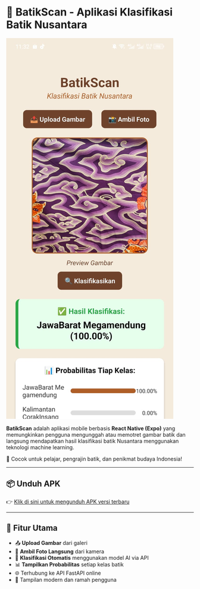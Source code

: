 # 📱 BatikScan - Aplikasi Klasifikasi Batik Nusantara

![BatikScan Preview](./screenshot.jpeg)

**BatikScan** adalah aplikasi mobile berbasis **React Native (Expo)** yang memungkinkan pengguna mengunggah atau memotret gambar batik dan langsung mendapatkan hasil klasifikasi batik Nusantara menggunakan teknologi machine learning.

🎯 Cocok untuk pelajar, pengrajin batik, dan penikmat budaya Indonesia!

---

## 📦 Unduh APK

👉 [Klik di sini untuk mengunduh APK versi terbaru](./batikscan.apk)

---

## 🚀 Fitur Utama

- 📤 **Upload Gambar** dari galeri
- 📸 **Ambil Foto Langsung** dari kamera
- 🧠 **Klasifikasi Otomatis** menggunakan model AI via API
- 📊 **Tampilkan Probabilitas** setiap kelas batik
- 🌐 Terhubung ke API FastAPI online
- 📱 Tampilan modern dan ramah pengguna

